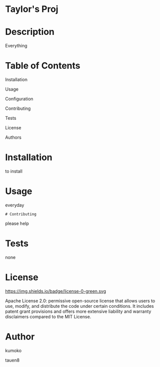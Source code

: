 # Taylor's Proj

 # Description

 <p> Everything <p>


   # Table of Contents

 
   Installation

 
   Usage

 
   Configuration

 
   Contributing

 
   Tests

 
   License

 
   Authors


  # Installation

 <p> to install <p>


   # Usage

 <p> everyday<p>


    # Contributing

 please help


  # Tests

 none


   # License

  
   https://img.shields.io/badge/license-0-green.svg

 
   

 
   Apache License 2.0: permissive open-source license that allows users to use, modify, and distribute the code under certain conditions. It includes patent grant provisions and offers more extensive liability and warranty disclaimers compared to the MIT License. 
   # Author 
   

kumoko

 tauen8

